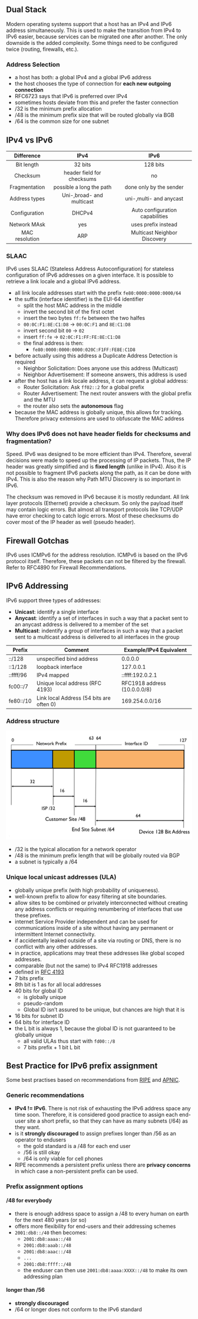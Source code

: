## Dual Stack

Modern operating systems support that a host has an IPv4 and IPv6 address simultaneously. This is used to make the transition from IPv4 to IPv6 easier, because services can be migrated one after another. The only downside is the added complexity. Some things need to be configured twice (routing, firewalls, etc.).

### Address Selection

- a host has both: a global IPv4 and a global IPv6 address
- the host chooses the type of connection for **each new outgoing connection**
- RFC6723 says that IPv6 is preferred over IPv4
- sometimes hosts deviate from this and prefer the faster connection
- /32 is the minimum prefix allocation
- /48 is the minimum prefix size that will be routed globally via BGB
- /64 is the common size for one subnet

## IPv4 vs IPv6

|   Difference   |            IPv4            |              IPv6               |
| :------------: | :------------------------: | :-----------------------------: |
|   Bit length   |          32 bits           |            128 bits             |
|    Checksum    | header field for checksums |               no                |
| Fragmentation  |  possible a long the path  |     done only by the sender     |
| Address types  | Uni-,broad- and multicast  |     uni-,multi- and anycast     |
| Configuration  |           DHCPv4           | Auto configuration capabilities |
|  Network MAsk  |            yes             |       uses prefix instead       |
| MAC resolution |            ARP             |  Multicast Neighbor Discovery   |

### SLAAC

IPv6 uses SLAAC (Stateless Address Autoconfiguration) for stateless configuration of IPv6 addresses on a given interface. It is possible to retrieve a link locale and a global IPv6 address. 

- all link locale addresses start with the prefix `fe80:0000:0000:0000/64`
- the suffix (interface identifier) is the EUI-64 identifier
  - split the host MAC address in the middle
  - invert the second bit of the first octet
  - insert the two bytes `ff:fe` between the two halfes
  - `00:0C:F1:8E:C1:D8` -> `00:0C:F1` and `8E:C1:D8`
  - invert second bit `00` -> `02`
  - insert `ff:fe` -> `02:0C:F1:FF:FE:8E:C1:D8`
  - the final address is then: 
    - `fe80:0000:0000:0000:020C:F1FF:FE8E:C1D8`
- before actually using this address a Duplicate Address Detection is required
  - Neighbor Solicitation: Does anyone use this address (Multicast)
  - Neighbor Advertisement: If someone answers, this address is used
- after the host has a link locale address, it can request a global address:
  - Router Solicitation: Ask `ff02::2` for a global prefix
  - Router Advertisement: The next router answers with the global prefix and the MTU
  - the router also sets the **autonomous** flag
- because the MAC address is globally unique, this allows for tracking. Therefore privacy extensions are used to obfuscate the MAC address

### Why does IPv6 does not have header fields for checksums and fragmentation?

Speed. IPv6 was designed to be more efficient than IPv4. Therefore, several decisions were made to speed up the processing of IP packets. Thus, the IP header was greatly simplified and is **fixed length** (unlike in IPv4). Also it is not possible to fragment IPv6 packets along the path, as it can be done with IPv4. This is also the reason why Path MTU Discovery is so important in IPv6.

The checksum was removed in IPv6 because it is mostly redundant. All link layer protocols (Ethernet) provide a checksum. So only the payload itself may contain logic errors. But almost all transport protocols like TCP/UDP have error checking to catch logic errors. Most of these checksums do cover most of the IP header as well (pseudo header).

## Firewall Gotchas

IPv6 uses ICMPv6 for the address resolution. ICMPv6 is based on the IPv6 protocol itself. Therefore, these packets can not be filtered by the firewall. Refer to RFC4890 for Firewall Recommendations.

## IPv6 Addressing

IPv6 support three types of addresses:

- **Unicast**: identify a single interface
- **Anycast**: identify a set of interfaces in such a way that a packet sent to an anycast address is delivered to a member of the set
- **Multicast**: indentify a group of interfaces in such a way that a packet sent to a multicast address is delivered to all interfaces in the group

| Prefix    | Comment                                  | Example/IPv4 Equivalent      |
| --------- | ---------------------------------------- | ---------------------------- |
| ::/128    | unspecified bind address                 | 0.0.0.0                      |
| ::1/128   | loopback interface                       | 127.0.0.1                    |
| ::ffff/96 | IPv4 mapped                              | ::ffff:192.0.2.1 |
| fc00::/7  | Unique local address (RFC 4193)          | RFC1918 address (10.0.0.0/8) |
| fe80::/10 | Link local Address (54 bits are often 0) | 169.254.0.0/16 |


### Address structure

![IPv6 address structure taken from APNIC](../../img/apnic_ipv6_img.png)

- /32 is the typical allocation for a network operator
- /48 is the minimum prefix length that will be globally routed via BGP
- a subnet is typically a /64

### Unique local unicast addresses (ULA)

- globally unique prefix (with high probability of uniqueness).
- well-known prefix to allow for easy filtering at site
boundaries.
- allow sites to be combined or privately interconnected without
creating any address conflicts or requiring renumbering of
interfaces that use these prefixes.
- internet Service Provider independent and can be used for
communications inside of a site without having any permanent or
intermittent Internet connectivity.
- if accidentally leaked outside of a site via routing or DNS,
there is no conflict with any other addresses.
- in practice, applications may treat these addresses like global
scoped addresses.
- comparable (but not the same) to IPv4 RFC1918 addresses
- defined in [RFC 4193](https://tools.ietf.org/html/rfc4193)
- 7 bits prefix
- 8th bit is 1 as for all local addresses
- 40 bits for global ID
	- is globally unique
	- pseudo-random
	- Global ID isn’t assured to be unique, but chances are high that it is
- 16 bits for subnet ID
- 64 bits for interface ID
- the L bit is always 1, because the global ID is not guaranteed to be globally unique
	- all valid ULAs thus start with `fd00::/8`
	- 7 bits prefix + 1 bit L bit 

## Best Practice for IPv6 prefix assignment

Some best practises based on recommendations from [RIPE](https://www.ripe.net/publications/docs/ripe-690) and [APNIC](https://blog.apnic.net/2020/06/01/why-is-a-48-the-recommended-minimum-prefix-size-for-routing/).

### Generic recommendations

- **IPv4 != IPv6**. There is not risk of exhausting the IPv6 address space any time soon. Therefore, it is considered good practice to assign each end-user site a short prefix, so that they can have as many subnets (/64) as they want.
- is it **strongly discouraged** to assign prefixes longer than /56 as an operator to endusers
	- the gold standard is a /48 for each end user
	- /56 is still okay
	- /64 is only viable for cell phones
- RIPE recommends a persistent prefix unless there are **privacy concerns** in which case a non-persistent prefix can be used.

### Prefix assignment options

#### /48 for everybody

- there is enough address space to assign a /48 to every human on earth for the next 480 years (or so)
- offers more flexibility for end-users and their addressing schemes
- `2001:db8::/40` then becomes:
    - `2001:db8:aaaa::/48`
    - `2001:db8:aaab::/48`
    - `2001:db8:aaac::/48`
    - `...`
    - `2001:db8:ffff::/48`
    - the enduser can then use `2001:db8:aaaa:XXXX::/48` to make its own addressing plan

#### longer than /56

- **strongly discouraged**
- /64 or longer does not conform to the IPv6 standard